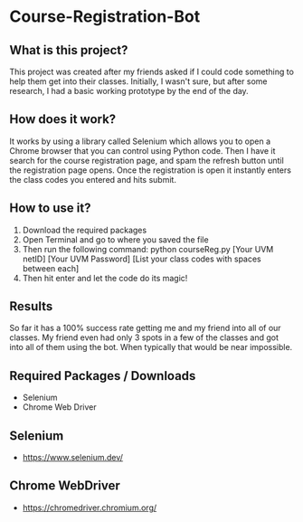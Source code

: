 # Course-Registration-Bot

## What is this project?
This project was created after my friends asked if I could code something to help them get into their classes. Initially, I wasn't sure, but after some research, I had a basic working prototype by the end of the day.

## How does it work?
It works by using a library called Selenium which allows you to open a Chrome browser that you can control using Python code. Then I have it search for the course registration page, and spam the refresh button until the registration page opens. Once the registration is open it instantly enters the class codes you entered and hits submit.

## How to use it?
1. Download the required packages
2. Open Terminal and go to where you saved the file
3. Then run the following command: python courseReg.py [Your UVM netID] [Your UVM Password] [List your class codes with spaces between each]
4. Then hit enter and let the code do its magic!

## Results
So far it has a 100% success rate getting me and my friend into all of our classes. My friend even had only 3 spots in a few of the classes and got into all of them using the bot. When typically that would be near impossible.

## Required Packages / Downloads
- Selenium
- Chrome Web Driver

## Selenium
- https://www.selenium.dev/

## Chrome WebDriver
- https://chromedriver.chromium.org/
